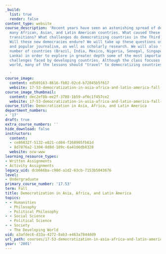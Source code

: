 ```yaml
---
_build:
  list: true
  render: false
content_type: website
course_description: 'Recent years have seen an astonishing spread of democracy to
  many African, Asian, and Latin American countries. What caused these dramatic political
  transitions? What challenges do democratizing countries in the Third World face?
  Will these new democracies endure? We will take up these questions using film, fiction,
  and popular journalism, as well as scholarly research. We will also focus on a small
  number of countries (Brazil, India, Mexico, Nigeria, Senegal, Singapore, and Sri
  Lanka) in order to explore in greater depth some of the most important political
  challenges faced by developing countries. Although the class focuses on the developing
  world, many of the lessons should "travel" to democratizing countries in other regions.

  '
course_image:
  content: ed509163-8616-fb02-02cd-b72045b5f617
  website: 17-53-democratization-in-asia-africa-and-latin-america-fall-2001
course_image_thumbnail:
  content: dec2ef8b-ee2f-3788-1b59-af6c1f457ce2
  website: 17-53-democratization-in-asia-africa-and-latin-america-fall-2001
course_title: Democratization in Asia, Africa, and Latin America
department_numbers:
- '17'
draft: true
extra_course_numbers: ''
hide_download: false
instructors:
  content:
  - ce86032f-5132-e821-cd04-f268905fb61d
  - 8d7876a2-1304-8d8d-189c-6a41d6db8328
  website: ocw-www
learning_resource_types:
- Written Assignments
- Activity Assignments
legacy_uid: dcb666ba-c90d-a1d2-63cb-7153b5043676
level:
- Undergraduate
primary_course_number: '17.53'
term: Fall
title: Democratization in Asia, Africa, and Latin America
topics:
- - Humanities
  - Philosophy
  - Political Philosophy
- - Social Science
  - Political Science
- - Society
  - The Developing World
uid: a3afdec6-d33a-4272-8ab3-e463a7844dd9
url_path: courses/17-53-democratization-in-asia-africa-and-latin-america-fall-2001
year: '2001'
---
```

